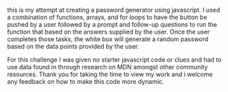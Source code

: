 this is my attempt at creating a password generator using javascript.
I used a combination of functions, arrays, and for loops to have the button be pushed by a user followed by a prompt and follow-up questions to run the function that based on the answers supplied by the user.  Once the user completes those tasks, the white box will generate a random password based on the data points provided by the user.

For this challenge I was given no starter javascript code or clues and had to use data found in through research on MDN amongst other community resources.  Thank you for taking the time to view my work and i welcome any feedback on how to make this code more dynamic.  
